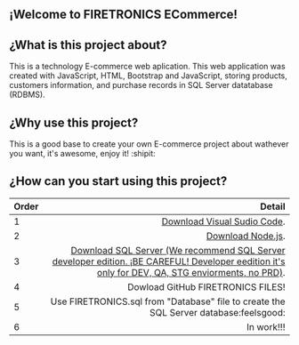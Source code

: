 ## ¡Welcome to FIRETRONICS ECommerce!

## ¿What is this project about?

This is a technology E-commerce web aplication. This web application was created with JavaScript, HTML, Bootstrap and JavaScript, storing products, customers information, and purchase records in SQL Server datatabase (RDBMS).

## ¿Why use this project?

This is a good base to create your own E-commerce project about wathever you want, it's awesome, enjoy it! :shipit:

## ¿How can you start using this project?
|Order|Detail|
|-----|-----:|
|1|[Download Visual Sudio Code](https://code.visualstudio.com/).|
|2|[Download Node.js](https://nodejs.org/en).|
|3|[Download SQL Server (We recommend SQL Server developer edition. ¡BE CAREFUL! Developer eedition it's only for DEV, QA, STG enviorments, no PRD)](https://go.microsoft.com/fwlink/p/?linkid=2215158&clcid=0x240a&culture=es-co&country=co).|
|4|Dowload GitHub FIRETRONICS FILES!|
|5|Use FIRETRONICS.sql from "Database" file to create the SQL Server database:feelsgood:|
|6|In work!!!|
